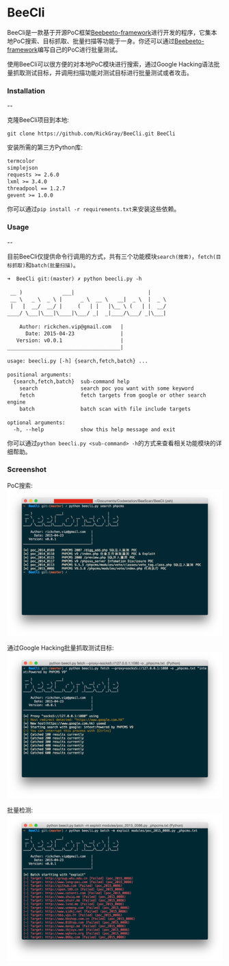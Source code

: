 BeeCli
==

BeeCli是一款基于开源PoC框架[Beebeeto-framework](https://github.com/n0tr00t/Beebeeto-framework)进行开发的程序，它集本地PoC搜索、目标抓取、批量扫描等功能于一身。你还可以通过[Beebeeto-framework](https://github.com/n0tr00t/Beebeeto-framework)编写自己的PoC进行批量测试。

使用BeeCli可以很方便的对本地PoC模块进行搜索，通过Google Hacking语法批量抓取测试目标，并调用扫描功能对测试目标进行批量测试或者攻击。

### Installation
--

克隆BeeCli项目到本地:

	git clone https://github.com/RickGray/BeeCli.git BeeCli
	
安装所需的第三方Python库:

	termcolor
	simplejson
	requests >= 2.6.0
	lxml >= 3.4.0
	threadpool == 1.2.7
	gevent >= 1.0.0
	
你可以通过`pip install -r requirements.txt`来安装这些依赖。

### Usage
--

目前BeeCli仅提供命令行调用的方式，共有三个功能模块`search(搜索)`，`fetch(目标抓取)`和`batch(批量扫描)`。

	➜  BeeCli git:(master) ✗ python beecli.py -h

	 __ )             ___|                        |
	 __ \   _ \  _ \ |      _ \  __ \   __|  _ \  |  _ \
	 |   |  __/  __/ |     (   | |   |\__ \ (   | |  __/
	____/ \___|\___|\____|\___/ _|  _|____/\___/ _|\___|

	    Author: rickchen.vip@gmail.com   |
	      Date: 2015-04-23               |
	   Version: v0.0.1                   |
	_____________________________________|

	usage: beecli.py [-h] {search,fetch,batch} ...

	positional arguments:
	  {search,fetch,batch}  sub-command help
	    search              search poc you want with some keyword
	    fetch               fetch targets from google or other search engine
	    batch               batch scan with file include targets

	optional arguments:
	  -h, --help            show this help message and exit

你可以通过`python beecli.py <sub-command> -h`的方式来查看相关功能模块的详细帮助。

### Screenshot

PoC搜索:
![](screenshots/example_one.png)

通过Google Hacking批量抓取测试目标:
![](screenshots/example_two.png)

批量检测:
![](screenshots/example_three.png)
